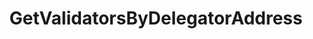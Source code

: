 ---
title: GetValidatorsByDelegatorAddress
api:
  file: consensus-client-api.json
  operationId: get_staking-delegators-delegator-addr-validators
hidden: false
---